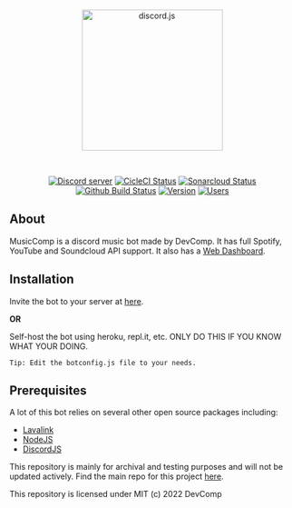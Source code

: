 <div align="center">
  <br />
  <p>
    <a href="https://musiccomp.devcomp.tk"><img src="https://www.devcomp.tk/MusicComp-v2/assets/BotLogo.svg" width="248" alt="discord.js" /></a>
  </p>
  <br />
  <p>
    <a href="https://devcomp.tk/discord"><img src="https://img.shields.io/discord/900981890801094676?color=5865F2&logo=discord&logoColor=white" alt="Discord server" /></a>
    <a href="https://circleci.com/gh/TheAwesomeCoder05/MusicComp-v2"><img src="https://circleci.com/gh/TheAwesomeCoder05/MusicComp-v2.svg?style=svg" width="" alt="CicleCI Status" /></a>
    <a href="https://sonarcloud.io/dashboard?id=TheAwesomeCoder05_MusicComp-v2"><img src="https://sonarcloud.io/api/project_badges/measure?project=TheAwesomeCoder05_MusicComp-v2&metric=alert_status" width="" alt="Sonarcloud Status" /></a>
<a href="https://github.com/TheAwesomeCoder05/MusicComp-v2/actions"><img src="https://shields.io/github/workflow/status/TheAwesomeCoder05/MusicComp-v2/CI?event=push" width="" alt="Github Build Status" /></a>
    <a href="https://github.com/TheAwesomeCoder05/MusicComp-v2"><img src="https://img.shields.io/github/package-json/v/TheAwesomeCoder05/MusicComp-v2" width="" alt="Version" /></a>
    <a href="https://devcomp.tk/MusicComp-v2"><img src="https://img.shields.io/badge/users-100%2B-brightgreen.svg" width="" alt="Users" /></a>
  </p>
 </div>
 
 
 ## About
 MusicComp is a discord music bot made by DevComp. It has full Spotify, YouTube and Soundcloud API support. It also has a [Web Dashboard](https://musiccomp.devcomp.tk/dashboard).
 
## Installation
Invite the bot to your server at [here](https://discord.com/oauth2/authorize?client_id=928617705983082527&permissions=2205281600&scope=bot%20identify%20guilds%20applications.commands&redirect_uri=https://musiccomp.devcomp.tk/api/callback&response_type=code).

**OR**

Self-host the bot using heroku, repl.it, etc. ONLY DO THIS IF YOU KNOW WHAT YOUR DOING.
<br>

`Tip: Edit the botconfig.js file to your needs.`

## Prerequisites
A lot of this bot relies on several other open source packages including: 
- [Lavalink](https://github.com/freyacodes/Lavalink)
- [NodeJS](https://nodejs.org)
- [DiscordJS](https://discord.js.org)

This repository is mainly for archival and testing purposes and will not be updated actively. Find the main repo for this project [here](https://github.com/TheAwesomeCoder05/MusicComp-v2).


This repository is licensed under MIT (c) 2022 DevComp
